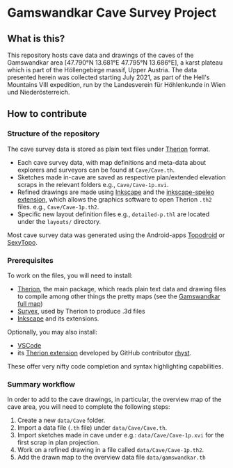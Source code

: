 # Gamswandkar Cave Survey Project

## What is this?

This repository hosts cave data and drawings of the caves of the Gamswandkar area \[47.790°N 13.681°E 47.795°N 13.686°E\], a karst plateau which is part of the Höllengebirge massif, Upper Austria.
The data presented herein was collected starting July 2021, as part of the Hell's Mountains VIII expedition, run by the Landesverein für Höhlenkunde in Wien und Niederösterreich.

## How to contribute

### Structure of the repository
The cave survey data is stored as plain text files under [Therion] format.

+ Each cave survey data, with map definitions and meta-data about explorers and surveyors can be found at `Cave/Cave.th`.
+ Sketches made in-cave are saved as respective plan/extended elevation scraps in the relevant folders e.g., `Cave/Cave-1p.xvi`.
+ Refined drawings are made using [Inkscape] and the [inkscape-speleo extension](https://github.com/speleo3/inkscape-speleo), which allows the graphics software to open Therion `.th2` files. e.g., `Cave/Cave-1p.th2`.
+ Specific new layout definition files e.g., `detailed-p.thl` are located under the `layouts/` directory.

Most cave survey data was generated using the Android-apps [Topodroid] or [SexyTopo].

### Prerequisites
To work on the files, you will need to install:
+ [Therion], the main package, which reads plain text data and drawing files to compile among other things the pretty maps (see the [Gamswandkar full map])
+ [Survex], used by Therion to produce .3d files
+ [Inkscape] and its extensions.

Optionally, you may also install:
+ [VSCode]
+ its [Therion extension] developed by GitHub contributor [rhyst]. 

These offer very nifty code completion and syntax highlighting capabilities.

### Summary workflow

In order to add to the cave drawings, in particular, the overview map of the cave area, you will need to complete the following steps:

1. Create a new `data/Cave` folder.
2. Import a data file (`.th` file) under `data/Cave/Cave.th`.
3. Import sketches made in cave under e.g.:  `data/Cave/Cave-1p.xvi` for the first scrap in plan projection.
4. Work on a refined drawing in a file called `data/Cave/Cave-1p.th2`.
5. Add the drawn map to the overview data file `data/gamswandkar.th`

[Therion]: https://therion.speleo.sk
[Inkscape]: https://inkscape.org
[SexyTopo]: https://play.google.com/store/apps/details?id=org.hwyl.sexytopo&hl=de_AT&gl=US
[Topodroid]: https://play.google.com/store/apps/details?id=com.topodroid.DistoX&hl=de_AT&gl=US
[VSCode]: https://code.visualstudio.com/Download
[Therion extension]: https://marketplace.visualstudio.com/items?itemName=rhystyers.therion
[Survex]: https://survex.com/download.html
[rhyst]: https://github.com/rhyst
[Gamswandkar full map]: https://github.com/tr1813/gamswandkar/blob/9240b1784eed24136aa4d47a432c32c3066d5c6d/outputs/gamswandkar-p.pdf

